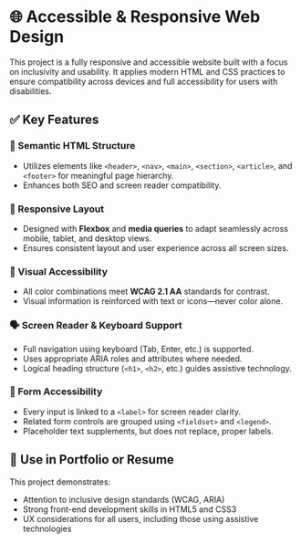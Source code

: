 # 🌐 Accessible & Responsive Web Design

This project is a fully responsive and accessible website built with a focus on inclusivity and usability. It applies modern HTML and CSS practices to ensure compatibility across devices and full accessibility for users with disabilities.

## ✅ Key Features

### 🧱 Semantic HTML Structure
- Utilizes elements like `<header>`, `<nav>`, `<main>`, `<section>`, `<article>`, and `<footer>` for meaningful page hierarchy.
- Enhances both SEO and screen reader compatibility.

### 📱 Responsive Layout
- Designed with **Flexbox** and **media queries** to adapt seamlessly across mobile, tablet, and desktop views.
- Ensures consistent layout and user experience across all screen sizes.

### 🎨 Visual Accessibility
- All color combinations meet **WCAG 2.1 AA** standards for contrast.
- Visual information is reinforced with text or icons—never color alone.

### 🗣️ Screen Reader & Keyboard Support
- Full navigation using keyboard (Tab, Enter, etc.) is supported.
- Uses appropriate ARIA roles and attributes where needed.
- Logical heading structure (`<h1>`, `<h2>`, etc.) guides assistive technology.

### 📝 Form Accessibility
- Every input is linked to a `<label>` for screen reader clarity.
- Related form controls are grouped using `<fieldset>` and `<legend>`.
- Placeholder text supplements, but does not replace, proper labels.

## 💼 Use in Portfolio or Resume

This project demonstrates:
- Attention to inclusive design standards (WCAG, ARIA)
- Strong front-end development skills in HTML5 and CSS3
- UX considerations for all users, including those using assistive technologies
